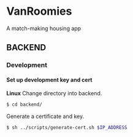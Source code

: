 # VanRoomies
A match-making housing app

## BACKEND 
### Development
#### Set up development key and cert
**Linux**
Change directory into backend.
```bash
$ cd backend/
```
Generate a certificate and key.
```bash
$ sh ../scripts/generate-cert.sh $IP_ADDRESS
```
